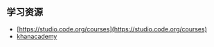## 学习资源
- [https://studio.code.org/courses](https://studio.code.org/courses)
- [khanacademy](https://www.khanacademy.org/computing/computers-and-the-internet/xcae6f4a7ff015e7d:digital-information)
